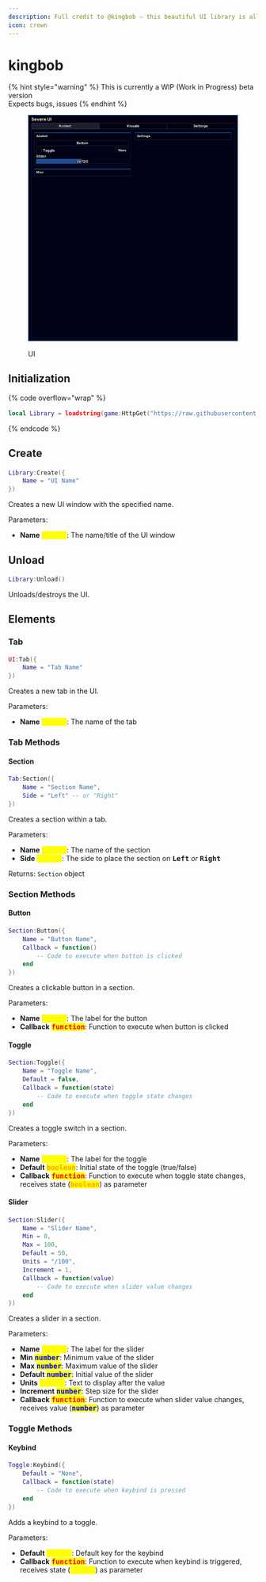 ```yaml
---
description: Full credit to @kingbob — this beautiful UI library is all his work.
icon: crown
---
```


# kingbob

{% hint style="warning" %}
This is currently a WIP (Work in Progress) beta version\
Expects bugs, issues
{% endhint %}

<figure><img src="../../.gitbook/assets/Discord_LHPSdHomlt.png" alt=""><figcaption><p>UI</p></figcaption></figure>

## Initialization

{% code overflow="wrap" %}
```lua
local Library = loadstring(game:HttpGet("https://raw.githubusercontent.com/DCHARLESAKAMRGREEN/Severe-Luas/refs/heads/main/Severe%20UI%20Library.lua"))()
```
{% endcode %}

## Create

```lua
Library:Create({
    Name = "UI Name"
})
```

Creates a new UI window with the specified name.

Parameters:

* **Name** <kbd><mark style="color:yellow;">**string**<mark style="color:yellow;"></kbd>: The name/title of the UI window

## Unload

```lua
Library:Unload()
```

Unloads/destroys the UI.

## Elements

### Tab

```lua
UI:Tab({
    Name = "Tab Name"
})
```

Creates a new tab in the UI.

Parameters:

* **Name** <kbd><mark style="color:yellow;">**string**<mark style="color:yellow;"></kbd>: The name of the tab

### Tab Methods

#### Section

```lua
Tab:Section({
    Name = "Section Name",
    Side = "Left" -- or "Right"
})
```

Creates a section within a tab.

Parameters:

* **Name** <kbd><mark style="color:yellow;">**string**<mark style="color:yellow;"></kbd>: The name of the section
* **Side** <kbd><mark style="color:yellow;">**string**<mark style="color:yellow;"></kbd>: The side to place the section on <kbd>**Left**</kbd> _or_ <kbd>**Right**</kbd>

Returns: `Section` object

### Section Methods

#### Button

```lua
Section:Button({
    Name = "Button Name",
    Callback = function()
        -- Code to execute when button is clicked
    end
})
```

Creates a clickable button in a section.

Parameters:

* **Name** <kbd><mark style="color:yellow;">**string**<mark style="color:yellow;"></kbd>: The label for the button
* **Callback** <kbd><mark style="color:red;">**function**<mark style="color:red;"></kbd>: Function to execute when button is clicked

#### Toggle

```lua
Section:Toggle({
    Name = "Toggle Name",
    Default = false,
    Callback = function(state)
        -- Code to execute when toggle state changes
    end
})
```

Creates a toggle switch in a section.

Parameters:

* **Name** <kbd><mark style="color:yellow;">**string**<mark style="color:yellow;"></kbd>: The label for the toggle
* **Default** <kbd><mark style="color:orange;">**boolean**<mark style="color:orange;"></kbd>: Initial state of the toggle (true/false)
* **Callback** <kbd><mark style="color:red;">**function**<mark style="color:red;"></kbd>: Function to execute when toggle state changes, receives state (<kbd><mark style="color:orange;">**boolean**<mark style="color:orange;"></kbd>) as parameter

#### Slider

```lua
Section:Slider({
    Name = "Slider Name",
    Min = 0,
    Max = 100,
    Default = 50,
    Units = "/100",
    Increment = 1,
    Callback = function(value)
        -- Code to execute when slider value changes
    end
})
```

Creates a slider in a section.

Parameters:

* **Name** <kbd><mark style="color:yellow;">**string**<mark style="color:yellow;"></kbd>: The label for the slider
* **Min** <kbd><mark style="color:blue;">**number**<mark style="color:blue;"></kbd>: Minimum value of the slider
* **Max** <kbd><mark style="color:blue;">**number**<mark style="color:blue;"></kbd>: Maximum value of the slider
* **Default** <kbd><mark style="color:blue;">**number**<mark style="color:blue;"></kbd>: Initial value of the slider
* **Units** <kbd><mark style="color:yellow;">**string**<mark style="color:yellow;"></kbd>: Text to display after the value
* **Increment** <kbd><mark style="color:blue;">**number**<mark style="color:blue;"></kbd>: Step size for the slider
* **Callback** <kbd><mark style="color:red;">**function**<mark style="color:red;"></kbd>: Function to execute when slider value changes, receives value (<kbd><mark style="color:blue;">**number**<mark style="color:blue;"></kbd>) as parameter

### Toggle Methods

#### Keybind

```lua
Toggle:Keybind({
    Default = "None",
    Callback = function(state)
        -- Code to execute when keybind is pressed
    end
})
```

Adds a keybind to a toggle.

Parameters:

* **Default** <kbd><mark style="color:yellow;">**string**<mark style="color:yellow;"></kbd>: Default key for the keybind
* **Callback** <kbd><mark style="color:red;">**function**<mark style="color:red;"></kbd>: Function to execute when keybind is triggered, receives state (<kbd><mark style="color:yellow;">**string**<mark style="color:yellow;"></kbd>) as parameter
